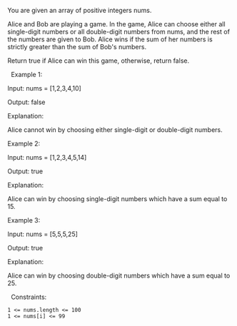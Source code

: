 You are given an array of positive integers nums.

Alice and Bob are playing a game. In the game, Alice can choose either all single-digit numbers or all double-digit numbers from nums, and the rest of the numbers are given to Bob. Alice wins if the sum of her numbers is strictly greater than the sum of Bob's numbers.

Return true if Alice can win this game, otherwise, return false.

 
Example 1:


Input: nums = [1,2,3,4,10]

Output: false

Explanation:

Alice cannot win by choosing either single-digit or double-digit numbers.


Example 2:


Input: nums = [1,2,3,4,5,14]

Output: true

Explanation:

Alice can win by choosing single-digit numbers which have a sum equal to 15.


Example 3:


Input: nums = [5,5,5,25]

Output: true

Explanation:

Alice can win by choosing double-digit numbers which have a sum equal to 25.


 
Constraints:


	1 <= nums.length <= 100
	1 <= nums[i] <= 99

